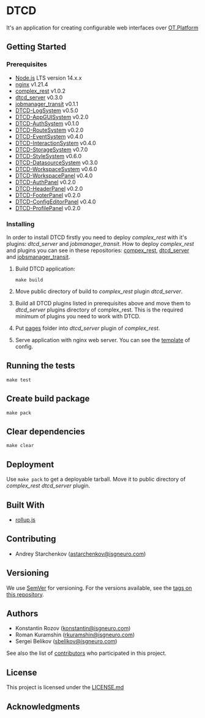# DTCD

It's an application for creating configurable web interfaces over [OT.Platform](https://ot-platform.ru/)

## Getting Started

### Prerequisites

- [Node.js](https://nodejs.org/en/) LTS version 14.x.x
- [nginx](https://nginx.org) v1.21.4
- [complex_rest](https://github.com/ISGNeuroTeam/complex_rest) v1.0.2
- [dtcd_server](https://github.com/ISGNeuroTeam/dtcd_server) v0.3.0
- [jobmanager_transit](https://github.com/ISGNeuroTeam/jobsmanager_transit) v0.1.1
- [DTCD-LogSystem](https://github.com/ISGNeuroTeam/DTCD-LogSystem) v0.5.0
- [DTCD-AppGUISystem](https://github.com/ISGNeuroTeam/DTCD-AppGUISystem) v0.2.0
- [DTCD-AuthSystem](https://github.com/ISGNeuroTeam/DTCD-AuthSystem) v0.1.0
- [DTCD-RouteSystem](https://github.com/ISGNeuroTeam/DTCD-RouteSystem) v0.2.0
- [DTCD-EventSystem](https://github.com/ISGNeuroTeam/DTCD-EventSystem) v0.4.0
- [DTCD-InteractionSystem](https://github.com/ISGNeuroTeam/DTCD-InteractionSystem) v0.4.0
- [DTCD-StorageSystem](https://github.com/ISGNeuroTeam/DTCD-StorageSystem) v0.7.0
- [DTCD-StyleSystem](https://github.com/ISGNeuroTeam/DTCD-StyleSystem) v0.6.0
- [DTCD-DatasourceSystem](https://github.com/ISGNeuroTeam/DTCD-DatasourceSystem) v0.3.0
- [DTCD-WorkspaceSystem](https://github.com/ISGNeuroTeam/DTCD-WorkspaceSystem) v0.6.0
- [DTCD-WorkspacePanel](https://github.com/ISGNeuroTeam/DTCD-WorkspacePanel) v0.4.0
- [DTCD-AuthPanel](https://github.com/ISGNeuroTeam/DTCD-AuthPanel) v0.2.0
- [DTCD-HeaderPanel](https://github.com/ISGNeuroTeam/DTCD-HeaderPanel) v0.2.0
- [DTCD-FooterPanel](https://github.com/ISGNeuroTeam/DTCD-FooterPanel) v0.2.0
- [DTCD-ConfigEditorPanel](https://github.com/ISGNeuroTeam/DTCD-ConfigEditorPanel) v0.4.0
- [DTCD-ProfilePanel](https://github.com/ISGNeuroTeam/DTCD-ProfilePanel) v0.2.0

### Installing

In order to install DTCD firstly you need to deploy _complex_rest_ with it's plugins: _dtcd_server_ and _jobmanager_transit_. How to deploy _complex_rest_ and plugins you can see in these repositories: [compex_rest](https://github.com/ISGNeuroTeam/complex_rest), [dtcd_server](https://github.com/ISGNeuroTeam/dtcd_server) and [jobsmanager_transit](https://github.com/ISGNeuroTeam/jobsmanager_transit).

1. Build DTCD application:

   ```
   make build
   ```

2. Move public directory of build to _complex_rest_ plugin _dtcd_server_.
3. Build all DTCD plugins listed in prerequisites above and move them to _dtcd_server_ plugins directory of complex_rest. This is the required minimum of plugins you need to work with DTCD.
4. Put [pages](/docs/pages/) folder into _dtcd_server_ plugin of _complex_rest_.
5. Serve application with nginx web server. You can see the [template](/docs/nginx_config.conf.template) of config.

## Running the tests

```
make test
```

## Create build package

```
make pack
```

## Clear dependencies

```
make clear
```

## Deployment

Use `make pack` to get a deployable tarball. Move it to public directory of _complex_rest_ _dtcd_server_ plugin.

## Built With

- [rollup.js](https://maven.apache.org/)

## Contributing

- Andrey Starchenkov (astarchenkov@isgneuro.com)

## Versioning

We use [SemVer](http://semver.org/) for versioning. For the versions available, see the [tags on this repository](https://github.com/ISGNeuroTeam/DataCAD/tags).

## Authors

- Konstantin Rozov (konstantin@isgneuro.com)
- Roman Kuramshin (rkuramshin@isgneuro.com)
- Sergei Belikov (sbelikov@isgneuro.com)

See also the list of [contributors](https://github.com/ISGNeuroTeam/DataCAD/contributors) who participated in this project.

## License

This project is licensed under the [LICENSE.md](LICENSE.md)

## Acknowledgments
